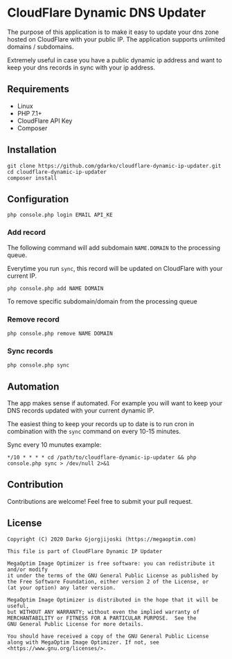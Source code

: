 # CloudFlare Dynamic DNS Updater

The purpose of this application is to make it easy to update your dns zone hosted on CloudFlare with your public IP. The application supports unlimited domains / subdomains.

Extremely useful in case you have a public dynamic ip address and want to keep your dns records in sync with your ip address.

## Requirements

* Linux
* PHP 7.1+
* CloudFlare API Key
* Composer

## Installation

```
git clone https://github.com/gdarko/cloudflare-dynamic-ip-updater.git
cd cloudflare-dynamic-ip-updater
composer install
```

## Configuration

```
php console.php login EMAIL API_KE
```

### Add record

The following command will add subdomain `NAME.DOMAIN` to the processing queue. 

Everytime you run `sync`, this record will be updated on CloudFlare with your current IP.

```
php console.php add NAME DOMAIN
```

To remove specific subdomain/domain from the processing queue

### Remove record

```
php console.php remove NAME DOMAIN
```

### Sync records

```
php console.php sync
```

## Automation

The app makes sense if automated. For example you will want to keep your DNS records updated with your current dynamic IP.

The easiest thing to keep your records up to date is to run cron in combination with the `sync` command on every 10-15 minutes.

Sync every 10 munutes example:

```
*/10 * * * * cd /path/to/cloudflare-dynamic-ip-updater && php console.php sync > /dev/null 2>&1
```

## Contribution

Contributions are welcome! Feel free to submit your pull request.

## License

```
Copyright (C) 2020 Darko Gjorgjijoski (https://megaoptim.com)

This file is part of CloudFlare Dynamic IP Updater

MegaOptim Image Optimizer is free software: you can redistribute it and/or modify
it under the terms of the GNU General Public License as published by
the Free Software Foundation, either version 2 of the License, or
(at your option) any later version.

MegaOptim Image Optimizer is distributed in the hope that it will be useful,
but WITHOUT ANY WARRANTY; without even the implied warranty of
MERCHANTABILITY or FITNESS FOR A PARTICULAR PURPOSE.  See the
GNU General Public License for more details.

You should have received a copy of the GNU General Public License
along with MegaOptim Image Optimizer. If not, see <https://www.gnu.org/licenses/>.
```
